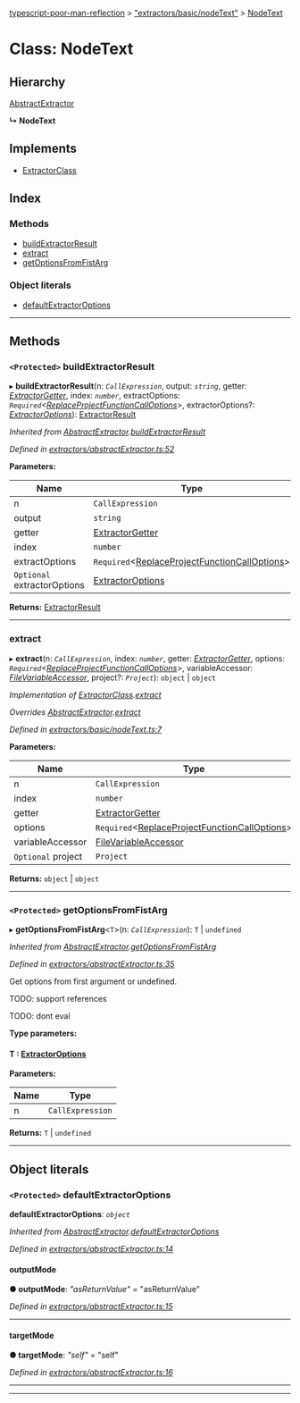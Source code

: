 [typescript-poor-man-reflection](../README.md) > ["extractors/basic/nodeText"](../modules/_extractors_basic_nodetext_.md) > [NodeText](../classes/_extractors_basic_nodetext_.nodetext.md)

# Class: NodeText

## Hierarchy

 [AbstractExtractor](_extractors_abstractextractor_.abstractextractor.md)

**↳ NodeText**

## Implements

* [ExtractorClass](../interfaces/_types_.extractorclass.md)

## Index

### Methods

* [buildExtractorResult](_extractors_basic_nodetext_.nodetext.md#buildextractorresult)
* [extract](_extractors_basic_nodetext_.nodetext.md#extract)
* [getOptionsFromFistArg](_extractors_basic_nodetext_.nodetext.md#getoptionsfromfistarg)

### Object literals

* [defaultExtractorOptions](_extractors_basic_nodetext_.nodetext.md#defaultextractoroptions)

---

## Methods

<a id="buildextractorresult"></a>

### `<Protected>` buildExtractorResult

▸ **buildExtractorResult**(n: *`CallExpression`*, output: *`string`*, getter: *[ExtractorGetter](../modules/_types_.md#extractorgetter)*, index: *`number`*, extractOptions: *`Required`<[ReplaceProjectFunctionCallOptions](../interfaces/_types_.replaceprojectfunctioncalloptions.md)>*, extractorOptions?: *[ExtractorOptions](../interfaces/_types_.extractoroptions.md)*): [ExtractorResult](../interfaces/_types_.extractorresult.md)

*Inherited from [AbstractExtractor](_extractors_abstractextractor_.abstractextractor.md).[buildExtractorResult](_extractors_abstractextractor_.abstractextractor.md#buildextractorresult)*

*Defined in [extractors/abstractExtractor.ts:52](https://github.com/cancerberoSgx/typescript-poor-man-reflection/blob/527e8dd/src/extractors/abstractExtractor.ts#L52)*

**Parameters:**

| Name | Type |
| ------ | ------ |
| n | `CallExpression` |
| output | `string` |
| getter | [ExtractorGetter](../modules/_types_.md#extractorgetter) |
| index | `number` |
| extractOptions | `Required`<[ReplaceProjectFunctionCallOptions](../interfaces/_types_.replaceprojectfunctioncalloptions.md)> |
| `Optional` extractorOptions | [ExtractorOptions](../interfaces/_types_.extractoroptions.md) |

**Returns:** [ExtractorResult](../interfaces/_types_.extractorresult.md)

___
<a id="extract"></a>

###  extract

▸ **extract**(n: *`CallExpression`*, index: *`number`*, getter: *[ExtractorGetter](../modules/_types_.md#extractorgetter)*, options: *`Required`<[ReplaceProjectFunctionCallOptions](../interfaces/_types_.replaceprojectfunctioncalloptions.md)>*, variableAccessor: *[FileVariableAccessor](../modules/_types_.md#filevariableaccessor)*, project?: *`Project`*): `object` \| `object`

*Implementation of [ExtractorClass](../interfaces/_types_.extractorclass.md).[extract](../interfaces/_types_.extractorclass.md#extract)*

*Overrides [AbstractExtractor](_extractors_abstractextractor_.abstractextractor.md).[extract](_extractors_abstractextractor_.abstractextractor.md#extract)*

*Defined in [extractors/basic/nodeText.ts:7](https://github.com/cancerberoSgx/typescript-poor-man-reflection/blob/527e8dd/src/extractors/basic/nodeText.ts#L7)*

**Parameters:**

| Name | Type |
| ------ | ------ |
| n | `CallExpression` |
| index | `number` |
| getter | [ExtractorGetter](../modules/_types_.md#extractorgetter) |
| options | `Required`<[ReplaceProjectFunctionCallOptions](../interfaces/_types_.replaceprojectfunctioncalloptions.md)> |
| variableAccessor | [FileVariableAccessor](../modules/_types_.md#filevariableaccessor) |
| `Optional` project | `Project` |

**Returns:** `object` \| `object`

___
<a id="getoptionsfromfistarg"></a>

### `<Protected>` getOptionsFromFistArg

▸ **getOptionsFromFistArg**<`T`>(n: *`CallExpression`*): `T` \| `undefined`

*Inherited from [AbstractExtractor](_extractors_abstractextractor_.abstractextractor.md).[getOptionsFromFistArg](_extractors_abstractextractor_.abstractextractor.md#getoptionsfromfistarg)*

*Defined in [extractors/abstractExtractor.ts:35](https://github.com/cancerberoSgx/typescript-poor-man-reflection/blob/527e8dd/src/extractors/abstractExtractor.ts#L35)*

Get options from first argument or undefined.

TODO: support references

TODO: dont eval

**Type parameters:**

#### T :  [ExtractorOptions](../interfaces/_types_.extractoroptions.md)
**Parameters:**

| Name | Type |
| ------ | ------ |
| n | `CallExpression` |

**Returns:** `T` \| `undefined`

___

## Object literals

<a id="defaultextractoroptions"></a>

### `<Protected>` defaultExtractorOptions

**defaultExtractorOptions**: *`object`*

*Inherited from [AbstractExtractor](_extractors_abstractextractor_.abstractextractor.md).[defaultExtractorOptions](_extractors_abstractextractor_.abstractextractor.md#defaultextractoroptions)*

*Defined in [extractors/abstractExtractor.ts:14](https://github.com/cancerberoSgx/typescript-poor-man-reflection/blob/527e8dd/src/extractors/abstractExtractor.ts#L14)*

<a id="defaultextractoroptions.outputmode"></a>

####  outputMode

**● outputMode**: *"asReturnValue"* = "asReturnValue"

*Defined in [extractors/abstractExtractor.ts:15](https://github.com/cancerberoSgx/typescript-poor-man-reflection/blob/527e8dd/src/extractors/abstractExtractor.ts#L15)*

___
<a id="defaultextractoroptions.targetmode"></a>

####  targetMode

**● targetMode**: *"self"* = "self"

*Defined in [extractors/abstractExtractor.ts:16](https://github.com/cancerberoSgx/typescript-poor-man-reflection/blob/527e8dd/src/extractors/abstractExtractor.ts#L16)*

___

___

